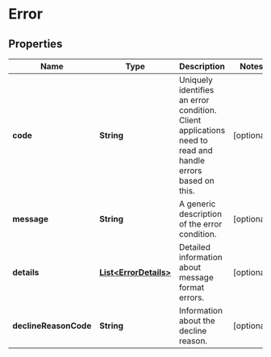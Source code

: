 

# Error

## Properties

Name | Type | Description | Notes
------------ | ------------- | ------------- | -------------
**code** | **String** | Uniquely identifies an error condition. Client applications need to read and handle errors based on this. |  [optional]
**message** | **String** | A generic description of the error condition. |  [optional]
**details** | [**List&lt;ErrorDetails&gt;**](ErrorDetails.md) | Detailed information about message format errors. |  [optional]
**declineReasonCode** | **String** | Information about the decline reason. |  [optional]



